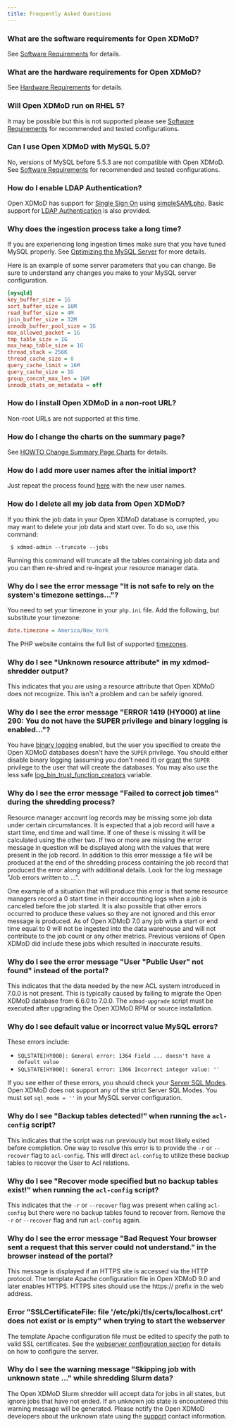 ```yaml
---
title: Frequently Asked Questions
---
```


### What are the software requirements for Open XDMoD?

See [Software Requirements](software-requirements.html) for details.

### What are the hardware requirements for Open XDMoD?

See [Hardware Requirements](hardware-requirements.html) for details.

### Will Open XDMoD run on RHEL 5?

It may be possible but this is not supported please see
[Software Requirements](software-requirements.html) for recommended and tested
configurations.

### Can I use Open XDMoD with MySQL 5.0?

No, versions of MySQL before 5.5.3 are not compatible with Open XDMoD. See
[Software Requirements](software-requirements.html) for recommended and tested
configurations.

### How do I enable LDAP Authentication?

Open XDMoD has support for [Single Sign On](simpleSAMLphp.html)
using [simpleSAMLphp][simplesaml].  Basic support for [LDAP Authentication](simpleSAMLphp-ldap.html) is also provided.

[simplesaml]: https://simplesamlphp.org/

### Why does the ingestion process take a long time?

If you are experiencing long ingestion times make sure that you have
tuned MySQL properly.  See
[Optimizing the MySQL Server][optimizing-mysql] for more details.

Here is an example of some server parameters that you can change.  Be
sure to understand any changes you make to your MySQL server
configuration.

```ini
[mysqld]
key_buffer_size = 1G
sort_buffer_size = 16M
read_buffer_size = 4M
join_buffer_size = 32M
innodb_buffer_pool_size = 1G
max_allowed_packet = 1G
tmp_table_size = 1G
max_heap_table_size = 1G
thread_stack = 256K
thread_cache_size = 8
query_cache_limit = 16M
query_cache_size = 1G
group_concat_max_len = 16M
innodb_stats_on_metadata = off
```

[optimizing-mysql]: https://dev.mysql.com/doc/refman/5.5/en/optimizing-server.html

### How do I install Open XDMoD in a non-root URL?

Non-root URLs are not supported at this time.

### How do I change the charts on the summary page?

See [HOWTO Change Summary Page Charts](howto-summary-charts.html) for
details.

### How do I add more user names after the initial import?

Just repeat the process found [here](user-names.html) with the new user
names.

### How do I delete all my job data from Open XDMoD?

If you think the job data in your Open XDMoD database is corrupted, you
may want to delete your job data and start over.  To do so, use this
command:

     $ xdmod-admin --truncate --jobs

Running this command will truncate all the tables containing job data
and you can then re-shred and re-ingest your resource manager data.

### Why do I see the error message "It is not safe to rely on the system's timezone settings..."?

You need to set your timezone in your `php.ini` file.  Add the
following, but substitute your timezone:

```ini
date.timezone = America/New_York
```

The PHP website contains the full list of supported [timezones][].

[timezones]: http://php.net/manual/en/timezones.php

### Why do I see "Unknown resource attribute" in my xdmod-shredder output?

This indicates that you are using a resource attribute that Open XDMoD
does not recognize. This isn't a problem and can be safely ignored.

### Why do I see the error message "ERROR 1419 (HY000) at line 290: You do not have the SUPER privilege and binary logging is enabled..."?

You have [binary logging][mysql-binary-log] enabled, but the user you
specified to create the Open XDMoD databases doesn't have the `SUPER`
privilege.  You should either disable binary logging (assuming you don't
need it) or [grant][mysql-grant] the `SUPER` privilege to the user that
will create the databases.  You may also use the less safe
[log_bin_trust_function_creators][] variable.

[mysql-binary-log]:                https://dev.mysql.com/doc/refman/5.5/en/replication-options-binary-log.html
[mysql-grant]:                     https://dev.mysql.com/doc/refman/5.5/en/grant.html
[log_bin_trust_function_creators]: https://dev.mysql.com/doc/refman/5.5/en/replication-options-binary-log.html#option_mysqld_log-bin-trust-function-creators

### Why do I see the error message "Failed to correct job times" during the shredding process?

Resource manager account log records may be missing some job data under certain
circumstances.  It is expected that a job record will have a start time, end
time and wall time.  If one of these is missing it will be calculated using the
other two.  If two or more are missing the error message in question will be
displayed along with the values that were present in the job record.  In
addition to this error message a file will be produced at the end of the
shredding process containing the job record that produced the error along with
additional details.  Look for the log message "Job errors written to ...".

One example of a situation that will produce this error is that some resource
managers record a 0 start time in their accounting logs when a job is canceled
before the job started.  It is also possible that other errors occurred to
produce these values so they are not ignored and this error message is produced.
As of Open XDMoD 7.0 any job with a start or end time equal to 0 will not be
ingested into the data warehouse and will not contribute to the job count or
any other metrics.  Previous versions of Open XDMoD did include these jobs
which resulted in inaccurate results.

### Why do I see the error message "User "Public User" not found" instead of the portal?

This indicates that the data needed by the new ACL system introduced in 7.0.0 is
not present.  This is typically caused by failing to migrate the Open XDMoD
database from 6.6.0 to 7.0.0.  The `xdmod-upgrade` script must be executed
after upgrading the Open XDMoD RPM or source installation.

### Why do I see default value or incorrect value MySQL errors?

These errors include:

- `SQLSTATE[HY000]: General error: 1364 Field ... doesn't have a default value`
- `SQLSTATE[HY000]: General error: 1366 Incorrect integer value: ''`

If you see either of these errors, you should check your
[Server SQL Modes][sql-mode].  Open XDMoD does not support any of the strict
Server SQL Modes.  You must set `sql_mode = ''` in your MySQL server
configuration.

[sql-mode]: https://dev.mysql.com/doc/refman/5.5/en/sql-mode.html

### Why do I see "Backup tables detected!" when running the `acl-config` script?

This indicates that the script was run previously but most likely exited before
completion. One way to resolve this error is to provide the `-r` or `--recover`
flag to `acl-config`. This will direct `acl-config` to utilize these backup tables
to recover the User to Acl relations.

### Why do I see "Recover mode specified but no backup tables exist!" when running the `acl-config` script?

This indicates that the `-r` or `--recover` flag was present when calling `acl-config`
but there were no backup tables found to recover from. Remove the `-r` or `--recover` flag
and run `acl-config` again.

### Why do I see the error message "Bad Request Your browser sent a request that this server could not understand." in the browser instead of the portal?

This message is displayed if an HTTPS site is accessed via the HTTP protocol. The template
Apache configuration file in Open XDMoD 9.0 and later enables HTTPS. HTTPS
sites should use the https:// prefix in the web address.

### Error "SSLCertificateFile: file '/etc/pki/tls/certs/localhost.crt' does not exist or is empty" when trying to start the webserver

The template Apache configuration file must be edited to specify the path to
valid SSL certificates. See the [webserver configuration section](configuration.html#apache-configuration)
for details on how to configure the server.

### Why do I see the warning message "Skipping job with unknown state ..." while shredding Slurm data?

The Open XDMoD Slurm shredder will accept data for jobs in all states, but
ignore jobs that have not ended.  If an unknown job state is encountered this
warning message will be generated.  Please notify the Open XDMoD developers
about the unknown state using the [support](support.html) contact information.
